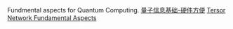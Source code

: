 Fundmental aspects for Quantum Computing.
[量子信息基础-硬件方便](https://campus.swarma.org/course/3099)
[Tersor Network Fundamental Aspects](https://www.tensors.net/)

